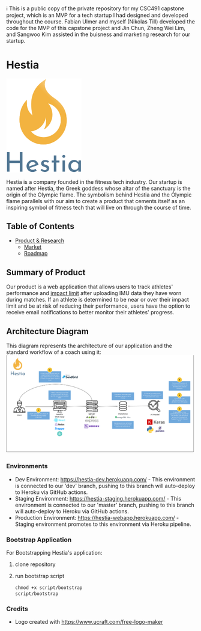 :information_source: This is a public copy of the private repository for my CSC491 capstone project, which is an MVP for a tech startup I had designed and developed throughout the course. Fabian Ulmer and myself (Nikolas Till) developed the code for the MVP of this capstone project and Jin Chun, Zheng Wei Lim, and Sangwoo Kim assisted in the buisness and marketing research for our startup.

# Hestia

<img src="logo.png" alt="logo" width="200"/>

Hestia is a company founded in the fitness tech industry. Our startup is named after Hestia, the Greek goddess whose altar of the sanctuary is the origin of the Olympic flame. The symbolism behind Hestia and the Olympic flame parallels with our aim to create a product that cements itself as an inspiring symbol of fitness tech that will live on through the course of time.

## Table of Contents

- [Product & Research](./product_research/)
  - [Market](./product_research/market.md)
  - [Roadmap](./product_research/roadmap.md)

## Summary of Product

Our product is a web application that allows users to track athletes' performance and [impact limit](./product_research/impact_limit.md) after uploading IMU data they have worn during matches. If an athlete is determined to be near or over their impact limit and be at risk of reducing their performance, users have the option to receive email notifications to better monitor their athletes' progress.

## Architecture Diagram

This diagram represents the architecture of our application and the standard workflow of a coach using it:
![Architecture Diagram](./Hestia_Architecture_Diagram_v1.png)

### Environments

- Dev Environment: https://hestia-dev.herokuapp.com/ - This environment is connected to our 'dev' branch, pushing to this branch will auto-deploy to Heroku via GitHub actions.
- Staging Environment: https://hestia-staging.herokuapp.com/ - This environment is connected to our 'master' branch, pushing to this branch will auto-deploy to Heroku via GitHub actions.
- Production Environment: https://hestia-webapp.herokuapp.com/ - Staging environment promotes to this environment via Heroku pipeline.

### Bootstrap Application

For Bootstrapping Hestia's application:

1. clone repository

2. run bootstrap script

   ```
   chmod +x script/bootstrap
   script/bootstrap
   ```

### Credits

- Logo created with https://www.ucraft.com/free-logo-maker
